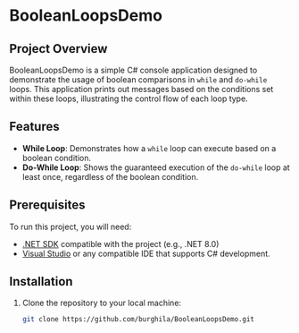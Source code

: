 # BooleanLoopsDemo

## Project Overview
BooleanLoopsDemo is a simple C# console application designed to demonstrate the usage of boolean comparisons in `while` and `do-while` loops. This application prints out messages based on the conditions set within these loops, illustrating the control flow of each loop type.

## Features
- **While Loop**: Demonstrates how a `while` loop can execute based on a boolean condition.
- **Do-While Loop**: Shows the guaranteed execution of the `do-while` loop at least once, regardless of the boolean condition.

## Prerequisites
To run this project, you will need:
- [.NET SDK](https://dotnet.microsoft.com/en-us/download) compatible with the project (e.g., .NET 8.0)
- [Visual Studio](https://visualstudio.microsoft.com/downloads/) or any compatible IDE that supports C# development.

## Installation
1. Clone the repository to your local machine:
   ```bash
   git clone https://github.com/burghila/BooleanLoopsDemo.git

